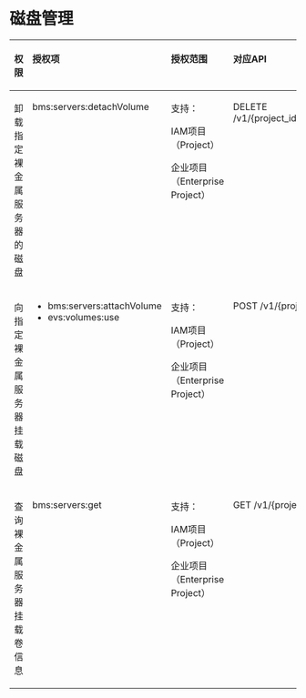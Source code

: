 # 磁盘管理<a name="ZH-CN_TOPIC_0169929486"></a>

<a name="zh-cn_topic_0131701332_table1822114424285"></a>
<table><thead align="left"><tr id="zh-cn_topic_0131701332_row4222184212288"><th class="cellrowborder" valign="top" width="25.147485251474855%" id="mcps1.1.5.1.1"><p id="zh-cn_topic_0131701332_p14264125614287"><a name="zh-cn_topic_0131701332_p14264125614287"></a><a name="zh-cn_topic_0131701332_p14264125614287"></a>权限</p>
</th>
<th class="cellrowborder" valign="top" width="25.187481251874814%" id="mcps1.1.5.1.2"><p id="zh-cn_topic_0131701332_p426411566286"><a name="zh-cn_topic_0131701332_p426411566286"></a><a name="zh-cn_topic_0131701332_p426411566286"></a>授权项</p>
</th>
<th class="cellrowborder" valign="top" width="25.447455254474555%" id="mcps1.1.5.1.3"><p id="zh-cn_topic_0131701332_p162641756122814"><a name="zh-cn_topic_0131701332_p162641756122814"></a><a name="zh-cn_topic_0131701332_p162641756122814"></a>授权范围</p>
</th>
<th class="cellrowborder" valign="top" width="24.217578242175783%" id="mcps1.1.5.1.4"><p id="zh-cn_topic_0131701332_p152641756202818"><a name="zh-cn_topic_0131701332_p152641756202818"></a><a name="zh-cn_topic_0131701332_p152641756202818"></a>对应API</p>
</th>
</tr>
</thead>
<tbody><tr id="zh-cn_topic_0131701332_row922214425286"><td class="cellrowborder" valign="top" width="25.147485251474855%" headers="mcps1.1.5.1.1 "><p id="zh-cn_topic_0131701332_p1417416292916"><a name="zh-cn_topic_0131701332_p1417416292916"></a><a name="zh-cn_topic_0131701332_p1417416292916"></a>卸载指定裸金属服务器的磁盘</p>
</td>
<td class="cellrowborder" valign="top" width="25.187481251874814%" headers="mcps1.1.5.1.2 "><p id="zh-cn_topic_0131701332_p19174623299"><a name="zh-cn_topic_0131701332_p19174623299"></a><a name="zh-cn_topic_0131701332_p19174623299"></a>bms:servers:detachVolume</p>
</td>
<td class="cellrowborder" valign="top" width="25.447455254474555%" headers="mcps1.1.5.1.3 "><p id="p49291654134810"><a name="p49291654134810"></a><a name="p49291654134810"></a>支持：</p>
<p id="p169294543483"><a name="p169294543483"></a><a name="p169294543483"></a>IAM项目（Project）</p>
<p id="p12929175411485"><a name="p12929175411485"></a><a name="p12929175411485"></a>企业项目（Enterprise Project）</p>
</td>
<td class="cellrowborder" valign="top" width="24.217578242175783%" headers="mcps1.1.5.1.4 "><p id="zh-cn_topic_0131701332_p1717432182911"><a name="zh-cn_topic_0131701332_p1717432182911"></a><a name="zh-cn_topic_0131701332_p1717432182911"></a>DELETE /v1/{project_id}/baremetalservers/{server_id}/detachvolume/{attachment_id}</p>
</td>
</tr>
<tr id="zh-cn_topic_0131701332_row9222542142820"><td class="cellrowborder" valign="top" width="25.147485251474855%" headers="mcps1.1.5.1.1 "><p id="zh-cn_topic_0131701332_p817442142919"><a name="zh-cn_topic_0131701332_p817442142919"></a><a name="zh-cn_topic_0131701332_p817442142919"></a>向指定裸金属服务器挂载磁盘</p>
</td>
<td class="cellrowborder" valign="top" width="25.187481251874814%" headers="mcps1.1.5.1.2 "><a name="zh-cn_topic_0131701332_ul31741222917"></a><a name="zh-cn_topic_0131701332_ul31741222917"></a><ul id="zh-cn_topic_0131701332_ul31741222917"><li>bms:servers:attachVolume</li><li>evs:volumes:use</li></ul>
</td>
<td class="cellrowborder" valign="top" width="25.447455254474555%" headers="mcps1.1.5.1.3 "><p id="p11262738114917"><a name="p11262738114917"></a><a name="p11262738114917"></a>支持：</p>
<p id="p1626263844913"><a name="p1626263844913"></a><a name="p1626263844913"></a>IAM项目（Project）</p>
<p id="p92622038204919"><a name="p92622038204919"></a><a name="p92622038204919"></a>企业项目（Enterprise Project）</p>
</td>
<td class="cellrowborder" valign="top" width="24.217578242175783%" headers="mcps1.1.5.1.4 "><p id="zh-cn_topic_0131701332_p141745262910"><a name="zh-cn_topic_0131701332_p141745262910"></a><a name="zh-cn_topic_0131701332_p141745262910"></a>POST /v1/{project_id}/baremetalservers/{server_id}/attachvolume</p>
</td>
</tr>
<tr id="zh-cn_topic_0131701332_row122221842152810"><td class="cellrowborder" valign="top" width="25.147485251474855%" headers="mcps1.1.5.1.1 "><p id="zh-cn_topic_0131701332_p275612104292"><a name="zh-cn_topic_0131701332_p275612104292"></a><a name="zh-cn_topic_0131701332_p275612104292"></a>查询裸金属服务器挂载卷信息</p>
</td>
<td class="cellrowborder" valign="top" width="25.187481251874814%" headers="mcps1.1.5.1.2 "><p id="zh-cn_topic_0131701332_p1375613106294"><a name="zh-cn_topic_0131701332_p1375613106294"></a><a name="zh-cn_topic_0131701332_p1375613106294"></a>bms:servers:get</p>
</td>
<td class="cellrowborder" valign="top" width="25.447455254474555%" headers="mcps1.1.5.1.3 "><p id="p14288711165119"><a name="p14288711165119"></a><a name="p14288711165119"></a>支持：</p>
<p id="p192881111175115"><a name="p192881111175115"></a><a name="p192881111175115"></a>IAM项目（Project）</p>
<p id="p1328820118518"><a name="p1328820118518"></a><a name="p1328820118518"></a>企业项目（Enterprise Project）</p>
</td>
<td class="cellrowborder" valign="top" width="24.217578242175783%" headers="mcps1.1.5.1.4 "><p id="zh-cn_topic_0131701332_p57565102296"><a name="zh-cn_topic_0131701332_p57565102296"></a><a name="zh-cn_topic_0131701332_p57565102296"></a>GET /v1/{project_id}/baremetalservers/{server_id}/os-volume_attachments</p>
</td>
</tr>
</tbody>
</table>

